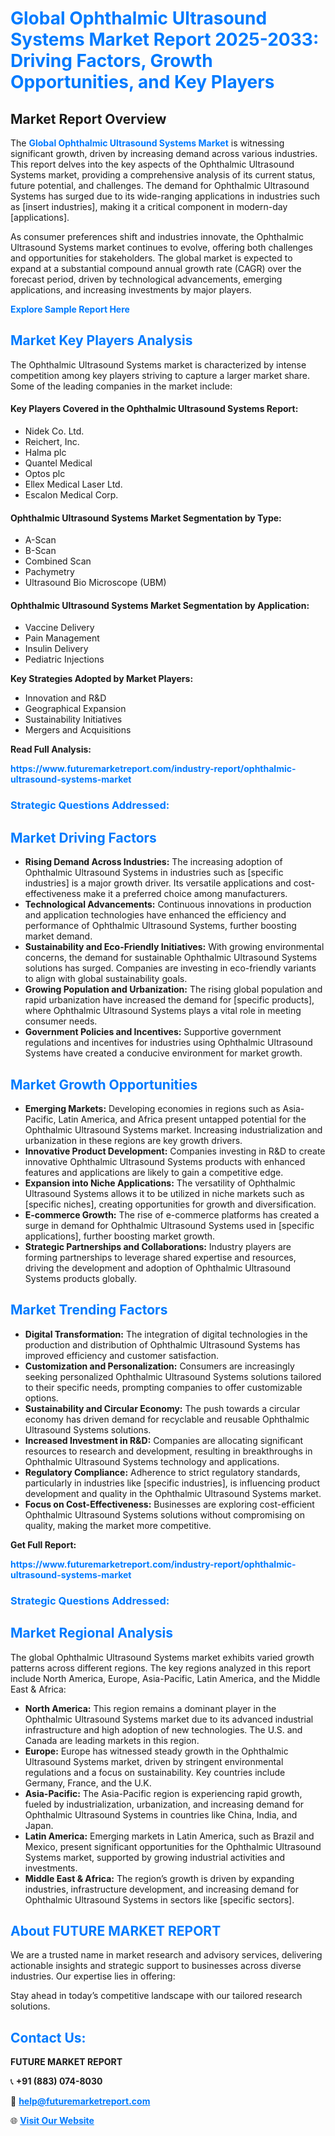 <h1 style="color: #007BFF;">Global Ophthalmic Ultrasound Systems Market Report 2025-2033: Driving Factors, Growth Opportunities, and Key Players</h1>

<section id="overview">
<h2>Market Report Overview</h2>
<p>The <a href="https://www.futuremarketreport.com/industry-report/ophthalmic-ultrasound-systems-market" style="color: #007BFF; text-decoration: none;"><strong>Global Ophthalmic Ultrasound Systems Market</strong></a> is witnessing significant growth, driven by increasing demand across various industries. This report delves into the key aspects of the Ophthalmic Ultrasound Systems market, providing a comprehensive analysis of its current status, future potential, and challenges. The demand for Ophthalmic Ultrasound Systems has surged due to its wide-ranging applications in industries such as [insert industries], making it a critical component in modern-day [applications].</p>
<p>As consumer preferences shift and industries innovate, the Ophthalmic Ultrasound Systems market continues to evolve, offering both challenges and opportunities for stakeholders. The global market is expected to expand at a substantial compound annual growth rate (CAGR) over the forecast period, driven by technological advancements, emerging applications, and increasing investments by major players.</p>
</section>

<section id="overview">
<p><a href="https://www.futuremarketreport.com/request-sample/reportId=77130" style="color: #007BFF; text-decoration: none;"><strong>Explore Sample Report Here</strong></a></p>
</section>

<section id="key-players">
<h2 style="color: #007BFF;">Market Key Players Analysis</h2>
<p>The Ophthalmic Ultrasound Systems market is characterized by intense competition among key players striving to capture a larger market share. Some of the leading companies in the market include:</p>
<h4>Key Players Covered in the Ophthalmic Ultrasound Systems Report:</h4>
<ul><li>Nidek Co. Ltd.</li><li>Reichert, Inc.</li><li>Halma plc</li><li>Quantel Medical</li><li>Optos plc</li><li>Ellex Medical Laser Ltd.</li><li>Escalon Medical Corp.</li></ul>
<h4>Ophthalmic Ultrasound Systems Market Segmentation by Type:</h4>
<ul><li>A-Scan</li><li>B-Scan</li><li>Combined Scan</li><li>Pachymetry</li><li>Ultrasound Bio Microscope (UBM)</li></ul>

<h4>Ophthalmic Ultrasound Systems Market Segmentation by Application:</h4>
<ul><li>Vaccine Delivery</li><li>Pain Management</li><li>Insulin Delivery</li><li>Pediatric Injections</li></ul>
<p><strong>Key Strategies Adopted by Market Players:</strong></p>
<ul>
<li>Innovation and R&D</li>
<li>Geographical Expansion</li>
<li>Sustainability Initiatives</li>
<li>Mergers and Acquisitions</li>
</ul>
</section>

<section>
<p><strong>Read Full Analysis: </strong></p><a href="https://www.futuremarketreport.com/industry-report/ophthalmic-ultrasound-systems-market" style="color: #007BFF; text-decoration: none;"><strong>https://www.futuremarketreport.com/industry-report/ophthalmic-ultrasound-systems-market</strong></a>
<h3 style="color: #007BFF;">Strategic Questions Addressed:</h3>
</section>

<section id="driving-factors">
<h2 style="color: #007BFF;">Market Driving Factors</h2>
<ul>
<li><strong>Rising Demand Across Industries:</strong> The increasing adoption of Ophthalmic Ultrasound Systems in industries such as [specific industries] is a major growth driver. Its versatile applications and cost-effectiveness make it a preferred choice among manufacturers.</li>
<li><strong>Technological Advancements:</strong> Continuous innovations in production and application technologies have enhanced the efficiency and performance of Ophthalmic Ultrasound Systems, further boosting market demand.</li>
<li><strong>Sustainability and Eco-Friendly Initiatives:</strong> With growing environmental concerns, the demand for sustainable Ophthalmic Ultrasound Systems solutions has surged. Companies are investing in eco-friendly variants to align with global sustainability goals.</li>
<li><strong>Growing Population and Urbanization:</strong> The rising global population and rapid urbanization have increased the demand for [specific products], where Ophthalmic Ultrasound Systems plays a vital role in meeting consumer needs.</li>
<li><strong>Government Policies and Incentives:</strong> Supportive government regulations and incentives for industries using Ophthalmic Ultrasound Systems have created a conducive environment for market growth.</li>
</ul>
</section>

<section id="growth-opportunities">
<h2 style="color: #007BFF;">Market Growth Opportunities</h2>
<ul>
<li><strong>Emerging Markets:</strong> Developing economies in regions such as Asia-Pacific, Latin America, and Africa present untapped potential for the Ophthalmic Ultrasound Systems market. Increasing industrialization and urbanization in these regions are key growth drivers.</li>
<li><strong>Innovative Product Development:</strong> Companies investing in R&D to create innovative Ophthalmic Ultrasound Systems products with enhanced features and applications are likely to gain a competitive edge.</li>
<li><strong>Expansion into Niche Applications:</strong> The versatility of Ophthalmic Ultrasound Systems allows it to be utilized in niche markets such as [specific niches], creating opportunities for growth and diversification.</li>
<li><strong>E-commerce Growth:</strong> The rise of e-commerce platforms has created a surge in demand for Ophthalmic Ultrasound Systems used in [specific applications], further boosting market growth.</li>
<li><strong>Strategic Partnerships and Collaborations:</strong> Industry players are forming partnerships to leverage shared expertise and resources, driving the development and adoption of Ophthalmic Ultrasound Systems products globally.</li>
</ul>
</section>

<section id="trending-factors">
<h2 style="color: #007BFF;">Market Trending Factors</h2>
<ul>
<li><strong>Digital Transformation:</strong> The integration of digital technologies in the production and distribution of Ophthalmic Ultrasound Systems has improved efficiency and customer satisfaction.</li>
<li><strong>Customization and Personalization:</strong> Consumers are increasingly seeking personalized Ophthalmic Ultrasound Systems solutions tailored to their specific needs, prompting companies to offer customizable options.</li>
<li><strong>Sustainability and Circular Economy:</strong> The push towards a circular economy has driven demand for recyclable and reusable Ophthalmic Ultrasound Systems solutions.</li>
<li><strong>Increased Investment in R&D:</strong> Companies are allocating significant resources to research and development, resulting in breakthroughs in Ophthalmic Ultrasound Systems technology and applications.</li>
<li><strong>Regulatory Compliance:</strong> Adherence to strict regulatory standards, particularly in industries like [specific industries], is influencing product development and quality in the Ophthalmic Ultrasound Systems market.</li>
<li><strong>Focus on Cost-Effectiveness:</strong> Businesses are exploring cost-efficient Ophthalmic Ultrasound Systems solutions without compromising on quality, making the market more competitive.</li>
</ul>
</section>

<section>
<p><strong>Get Full Report: </strong></p><a href="https://www.futuremarketreport.com/industry-report/ophthalmic-ultrasound-systems-market" style="color: #007BFF; text-decoration: none;"><strong>https://www.futuremarketreport.com/industry-report/ophthalmic-ultrasound-systems-market</strong></a>
<h3 style="color: #007BFF;">Strategic Questions Addressed:</h3>
</section>


<section id="regional-analysis">
<h2 style="color: #007BFF;">Market Regional Analysis</h2>
<p>The global Ophthalmic Ultrasound Systems market exhibits varied growth patterns across different regions. The key regions analyzed in this report include North America, Europe, Asia-Pacific, Latin America, and the Middle East & Africa:</p>
<ul>
<li><strong>North America:</strong> This region remains a dominant player in the Ophthalmic Ultrasound Systems market due to its advanced industrial infrastructure and high adoption of new technologies. The U.S. and Canada are leading markets in this region.</li>
<li><strong>Europe:</strong> Europe has witnessed steady growth in the Ophthalmic Ultrasound Systems market, driven by stringent environmental regulations and a focus on sustainability. Key countries include Germany, France, and the U.K.</li>
<li><strong>Asia-Pacific:</strong> The Asia-Pacific region is experiencing rapid growth, fueled by industrialization, urbanization, and increasing demand for Ophthalmic Ultrasound Systems in countries like China, India, and Japan.</li>
<li><strong>Latin America:</strong> Emerging markets in Latin America, such as Brazil and Mexico, present significant opportunities for the Ophthalmic Ultrasound Systems market, supported by growing industrial activities and investments.</li>
<li><strong>Middle East & Africa:</strong> The region’s growth is driven by expanding industries, infrastructure development, and increasing demand for Ophthalmic Ultrasound Systems in sectors like [specific sectors].</li>
</ul>
</section>

<footer>
<h2 style="color: #007BFF;">About FUTURE MARKET REPORT</h2>
<p>We are a trusted name in market research and advisory services, delivering actionable insights and strategic support to businesses across diverse industries. Our expertise lies in offering:</p>

<p>Stay ahead in today’s competitive landscape with our tailored research solutions.</p>

<h2 style="color: #007BFF;">Contact Us:</h2>
<p><strong>FUTURE MARKET REPORT</strong></p>
<p>📞 <strong>+91 (883) 074-8030</strong></p>
<p>📧 <strong><a href="mailto:help@futuremarketreport.com" style="color: #007BFF;">help@futuremarketreport.com</a></strong></p>
<p>🌐 <strong><a href="https://www.futuremarketreport.com/" style="color: #007BFF;">Visit Our Website</a></strong></p>
</footer>